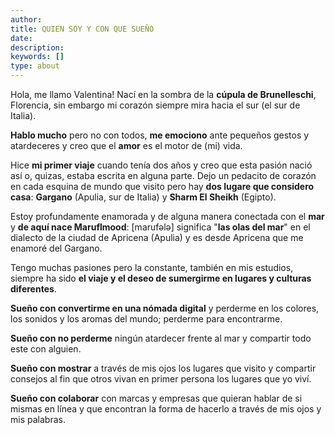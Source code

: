 ```yaml
---
author: 
title: QUIEN SOY Y CON QUE SUEÑO
date: 
description:
keywords: []
type: about
---
```


Hola, me llamo Valentina!
Nací en la sombra de la **cúpula de Brunelleschi**, Florencia, sin embargo mi corazón siempre mira hacia el sur (el sur de Italia).

**Hablo mucho** pero no con todos, **me emociono** ante pequeños gestos y atardeceres y creo que el **amor** es el motor de (mi) vida. 

Hice **mi primer viaje** cuando tenía dos años y creo que esta pasión nació así o, quizas, estaba escrita en alguna parte.
Dejo un pedacito de corazón en cada esquina de mundo que visito pero hay **dos lugare que considero casa**: **Gargano** (Apulia, sur de Italia) y **Sharm El Sheikh** (Egipto). 

Estoy profundamente enamorada y de alguna manera conectada con el **mar** y **de aquí nace Maruflmood**: [marufələ] significa "**las olas del mar**" en el dialecto de la ciudad de Apricena (Apulia) y es desde Apricena que me enamoré del Gargano.

Tengo muchas pasiones pero la constante, también en mis estudios, siempre ha sido **el viaje y el deseo de sumergirme en lugares y culturas diferentes**.

**Sueño con convertirme en una nómada digital** y perderme en los colores, los sonidos y los aromas del mundo; perderme para encontrarme.

**Sueño con no perderme** ningún atardecer frente al mar y compartir todo este con alguien. 

**Sueño con mostrar** a través de mis ojos los lugares que visito y compartir consejos al fin que otros vivan en primer persona los lugares que yo viví.

**Sueño con colaborar** con marcas y empresas que quieran hablar de si mismas en línea y que encontran la forma de hacerlo a través de mis ojos y mis palabras. 
